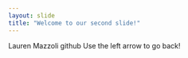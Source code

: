 ```yaml
---
layout: slide
title: "Welcome to our second slide!"
---
```

Lauren Mazzoli github
Use the left arrow to go back!
